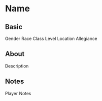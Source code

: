 # Name

## Basic

Gender Race
Class Level
Location Allegiance

## About

Description

## Notes

Player Notes
